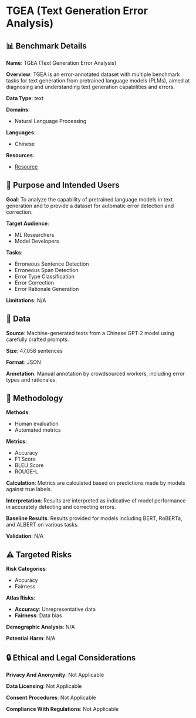 # TGEA (Text Generation Error Analysis)

## 📊 Benchmark Details

**Name**: TGEA (Text Generation Error Analysis)

**Overview**: TGEA is an error-annotated dataset with multiple benchmark tasks for text generation from pretrained language models (PLMs), aimed at diagnosing and understanding text generation capabilities and errors.

**Data Type**: text

**Domains**:
- Natural Language Processing

**Languages**:
- Chinese

**Resources**:
- [Resource](https://download.mindspore.cn/dataset/TGEA/)

## 🎯 Purpose and Intended Users

**Goal**: To analyze the capability of pretrained language models in text generation and to provide a dataset for automatic error detection and correction.

**Target Audience**:
- ML Researchers
- Model Developers

**Tasks**:
- Erroneous Sentence Detection
- Erroneous Span Detection
- Error Type Classification
- Error Correction
- Error Rationale Generation

**Limitations**: N/A

## 💾 Data

**Source**: Machine-generated texts from a Chinese GPT-2 model using carefully crafted prompts.

**Size**: 47,058 sentences

**Format**: JSON

**Annotation**: Manual annotation by crowdsourced workers, including error types and rationales.

## 🔬 Methodology

**Methods**:
- Human evaluation
- Automated metrics

**Metrics**:
- Accuracy
- F1 Score
- BLEU Score
- ROUGE-L

**Calculation**: Metrics are calculated based on predictions made by models against true labels.

**Interpretation**: Results are interpreted as indicative of model performance in accurately detecting and correcting errors.

**Baseline Results**: Results provided for models including BERT, RoBERTa, and ALBERT on various tasks.

**Validation**: N/A

## ⚠️ Targeted Risks

**Risk Categories**:
- Accuracy
- Fairness

**Atlas Risks**:
- **Accuracy**: Unrepresentative data
- **Fairness**: Data bias

**Demographic Analysis**: N/A

**Potential Harm**: N/A

## 🔒 Ethical and Legal Considerations

**Privacy And Anonymity**: Not Applicable

**Data Licensing**: Not Applicable

**Consent Procedures**: Not Applicable

**Compliance With Regulations**: Not Applicable
